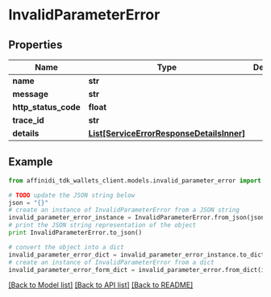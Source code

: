 # InvalidParameterError

## Properties

| Name                 | Type                                                                              | Description | Notes      |
| -------------------- | --------------------------------------------------------------------------------- | ----------- | ---------- |
| **name**             | **str**                                                                           |             |
| **message**          | **str**                                                                           |             |
| **http_status_code** | **float**                                                                         |             |
| **trace_id**         | **str**                                                                           |             |
| **details**          | [**List[ServiceErrorResponseDetailsInner]**](ServiceErrorResponseDetailsInner.md) |             | [optional] |

## Example

```python
from affinidi_tdk_wallets_client.models.invalid_parameter_error import InvalidParameterError

# TODO update the JSON string below
json = "{}"
# create an instance of InvalidParameterError from a JSON string
invalid_parameter_error_instance = InvalidParameterError.from_json(json)
# print the JSON string representation of the object
print InvalidParameterError.to_json()

# convert the object into a dict
invalid_parameter_error_dict = invalid_parameter_error_instance.to_dict()
# create an instance of InvalidParameterError from a dict
invalid_parameter_error_form_dict = invalid_parameter_error.from_dict(invalid_parameter_error_dict)
```

[[Back to Model list]](../README.md#documentation-for-models) [[Back to API list]](../README.md#documentation-for-api-endpoints) [[Back to README]](../README.md)
